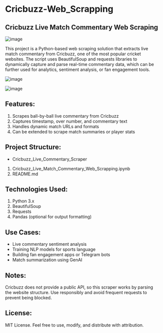 # Cricbuzz-Web_Scrapping
## **Cricbuzz Live Match Commentary Web Scraping**

![image](https://github.com/user-attachments/assets/3661dcf7-4c0b-42c5-8ef2-be17468ef2a6)



This project is a Python-based web scraping solution that extracts live match commentary from Cricbuzz, one of the most popular cricket websites. The script uses BeautifulSoup and requests libraries to dynamically capture and parse real-time commentary data, which can be further used for analytics, sentiment analysis, or fan engagement tools.

![image](https://github.com/user-attachments/assets/543516e7-7146-4ef3-95ca-9f3e25d50b24)

![image](https://github.com/user-attachments/assets/b5932f10-1754-45e0-8a30-dfa2f449d744)

## **Features:**
1. Scrapes ball-by-ball live commentary from Cricbuzz
2. Captures timestamp, over number, and commentary text
3. Handles dynamic match URLs and formats
4. Can be extended to scrape match summaries or player stats

## **Project Structure:**
 * Cricbuzz_Live_Commentary_Scraper
1. Cricbuzz_Live_Match_Commentary_Web_Scrapping.ipynb
2. README.md

## **Technologies Used:**
1. Python 3.x
2. BeautifulSoup
3. Requests
4. Pandas (optional for output formatting)

## **Use Cases:**
* Live commentary sentiment analysis
* Training NLP models for sports language
* Building fan engagement apps or Telegram bots
* Match summarization using GenAI

## **Notes:**
Cricbuzz does not provide a public API, so this scraper works by parsing the website structure. Use responsibly and avoid frequent requests to prevent being blocked.

## **License:**
MIT License. Feel free to use, modify, and distribute with attribution.

